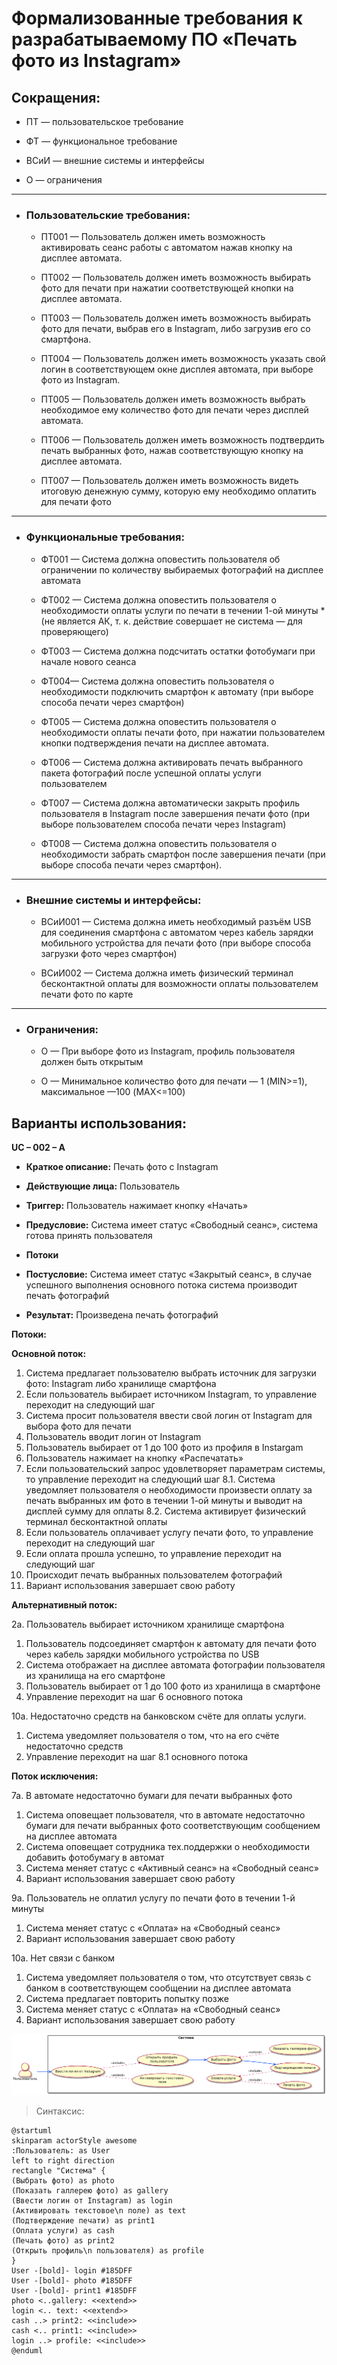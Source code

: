 # Формализованные требования к разрабатываемому ПО «Печать фото из Instagram»

## Сокращения:
* ПТ — пользовательское требование

* ФТ — функциональное требование 

* ВСиИ — внешние системы и интерфейсы

* О — ограничения 

----


* ### Пользовательские требования:

    * ПТ001 — Пользователь должен иметь возможность активировать сеанс работы с автоматом нажав кнопку на дисплее автомата. 

    * ПТ002 — Пользователь должен иметь возможность выбирать фото для печати при нажатии  соответствующей кнопки на дисплее автомата.

    * ПТ003 — Пользователь должен иметь возможность выбирать фото для печати, выбрав его в Instagram, либо загрузив его со смартфона.

    * ПТ004 — Пользователь должен иметь возможность указать свой логин в соответствующем окне дисплея автомата, при выборе фото из Instagram.

    * ПТ005 — Пользователь должен иметь возможность выбрать необходимое ему количество фото для печати через дисплей автомата.

    * ПТ006 — Пользователь должен иметь возможность подтвердить печать выбранных фото, нажав соответствующую кнопку на дисплее автомата.

    * ПТ007 — Пользователь должен иметь возможность видеть итоговую денежную сумму, которую ему необходимо оплатить для печати фото

---


* ### Функциональные требования:

    * ФТ001 — Система должна оповестить пользователя об ограничении по количеству выбираемых фотографий на дисплее автомата

    * ФТ002 — Система должна оповестить пользователя о необходимости оплаты услуги по печати в течении 1-ой минуты *(не является АК, т. к. действие совершает не система — для проверяющего)

    * ФТ003 — Система должна подсчитать остатки фотобумаги при начале нового сеанса 

    * ФТ004— Система должна оповестить пользователя о необходимости подключить смартфон к автомату (при выборе способа печати через смартфон)

    * ФТ005 — Система должна оповестить пользователя о необходимости оплаты печати фото, при нажатии пользователем кнопки подтверждения печати на дисплее автомата.

    * ФТ006 — Система должна активировать печать выбранного пакета фотографий после успешной оплаты услуги пользователем

    * ФТ007 — Система должна автоматически закрыть профиль пользователя в Instagram после завершения печати фото (при выборе пользователем способа печати через  Instagram)

    * ФТ008 — Система должна оповестить пользователя о необходимости забрать смартфон после завершения печати (при выборе способа печати через смартфон).

---

* ### Внешние системы и интерфейсы:

    * ВСиИ001 — Система должна иметь необходимый разъём USB для соединения смартфона с автоматом через кабель зарядки мобильного устройства для печати фото (при выборе способа загрузки фото через смартфон)

    * ВСиИ002 — Система должна иметь физический терминал бесконтактной оплаты для  возможности оплаты пользователем печати фото по карте

---

* ### Ограничения:

    * О — При выборе фото из Instagram, профиль пользователя должен быть открытым

    * О — Минимальное количество фото для печати — 1 (MIN>=1), максимальное —100 (MAX<=100)

## Варианты использования: 

**UC – 002 – A** 

* **Краткое описание:** Печать фото с Instagram

* **Действующие лица:** Пользователь

* **Триггер:** Пользователь нажимает кнопку «Начать»

* **Предусловие:** Система имеет статус «Свободный сеанс», система готова принять пользователя

* **Потоки**

* **Постусловие:** Система имеет статус «Закрытый сеанс», в случае успешного выполнения основного потока система производит печать фотографий

* **Результат:** Произведена печать фотографий

**Потоки:** 

**Основной поток:**

1. Система предлагает пользователю выбрать источник для загрузки фото: Instagram либо хранилище смартфона
2. Если пользователь выбирает источником Instagram, то управление переходит на следующий шаг
3. Система просит пользователя ввести свой логин от Instagram для выбора фото для печати
4. Пользователь вводит логин от Instagram
5. Пользователь выбирает от 1 до 100 фото из профиля в Instargam
6. Пользователь нажимает на кнопку «Распечатать»
7. Если пользовательский запрос удовлетворяет параметрам системы, то управление переходит на следующий шаг
8.1. Система уведомляет пользователя о необходимости произвести оплату за печать выбранных им фото в течении 1-ой минуты и выводит на дисплей сумму для оплаты
8.2. Система активирует физический терминал бесконтактной оплаты
9. Если пользователь оплачивает услугу печати фото, то управление переходит на следующий шаг
10. Если оплата прошла успешно, то управление переходит на следующий шаг
11. Происходит печать выбранных пользователем фотографий
12. Вариант использования завершает свою работу

**Альтернативный поток:**

2а. Пользователь выбирает источником хранилище смартфона
1. Пользователь подсоединяет смартфон к автомату для печати фото через кабель зарядки мобильного устройства по USB
2. Система отображает на дисплее автомата фотографии пользователя из хранилища на его смартфоне
3. Пользователь выбирает  от 1 до 100 фото из хранилища в смартфоне
4. Управление переходит на шаг 6 основного потока


10а. Недостаточно средств на банковском счёте для оплаты услуги.
1. Система уведомляет пользователя о том, что на его счёте недостаточно средств
2. Управление переходит на шаг 8.1 основного потока

**Поток исключения:**

7а. В автомате недостаточно бумаги для печати выбранных фото
1. Система оповещает пользователя, что в автомате недостаточно бумаги для печати выбранных фото соответствующим сообщением на дисплее автомата
2. Система оповещает сотрудника тех.поддержки о необходимости добавить фотобумагу в автомат
3. Система меняет статус с «Активный сеанс» на «Свободный сеанс»
4. Вариант использования завершает свою работу

9а. Пользователь не оплатил услугу по печати фото в течении 1-й минуты 
1. Система меняет статус с «Оплата» на «Свободный сеанс»
2. Вариант использования завершает свою работу

10а. Нет связи с банком
1. Система уведомляет пользователя о том, что отсутствует связь с банком в соответствующем сообщении на дисплее автомата
2. Система предлагает повторить попытку позже
3. Система меняет статус с «Оплата» на «Свободный сеанс»
4. Вариант использования завершает свою работу

![Диаграмма_вариантов_использования](https://github.com/Korchunov/Portfolio_Systems_Analyst/blob/master/%D0%90%D0%BD%D0%B0%D0%BB%D0%B8%D0%B7_%D1%82%D1%80%D0%B5%D0%B1%D0%BE%D0%B2%D0%B0%D0%BD%D0%B8%D0%B9/%D0%94%D0%B8%D0%B0%D0%B3%D1%80%D0%B0%D0%BC%D0%BC%D0%B0_%D0%B2%D0%B0%D1%80%D0%B8%D0%B0%D0%BD%D1%82%D0%BE%D0%B2_%D0%B8%D1%81%D0%BF%D0%BE%D0%BB%D1%8C%D0%B7%D0%BE%D0%B2%D0%B0%D0%BD%D0%B8%D1%8F.png)

> Синтаксис:

```
@startuml
skinparam actorStyle awesome
:Пользователь: as User
left to right direction
rectangle "Система" {
(Выбрать фото) as photo
(Показать галлерею фото) as gallery
(Ввести логин от Instagram) as login
(Активировать текстовое\n поле) as text
(Подтверждение печати) as print1
(Оплата услуги) as cash
(Печать фото) as print2
(Открыть профиль\n пользователя) as profile
}
User -[bold]- login #185DFF
User -[bold]- photo #185DFF
User -[bold]- print1 #185DFF
photo <..gallery: <<extend>>
login <.. text: <<extend>> 
cash ..> print2: <<include>>
cash <.. print1: <<include>>
login ..> profile: <<include>>
@enduml
```